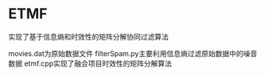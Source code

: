 # ETMF
实现了基于信息熵和时效性的矩阵分解协同过滤算法

movies.dat为原始数据文件
filterSpam.py主要利用信息熵过滤原始数据中的噪音数据
etmf.cpp实现了融合项目时效性的矩阵分解算法
